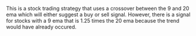 This is a stock trading strategy that uses a crossover between the 9 and 20 ema which will either suggest a buy or sell signal. However, there is a signal for stocks with a 9 ema that is 1.25 times the 20 ema because the trend would have already occured.
